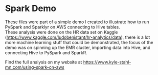 # Spark Demo
These files were part of a simple demo I created to illustrate how to run PySpark and Sparklyr on AWS connecting to Hive tables.      
These analysis were done on the HR data set on Kaggle (https://www.kaggle.com/ludobenistant/hr-analytics/data), there is a lot more machine learning stuff that could be demonstrated, the focus of the demo was on spinning up the EMR cluster, importing data into Hive, and connecting Hive to PySpark and SparkR.

Find the full analysis on my website at https://www.kyle-stahl-mn.com/using-spark-on-aws
